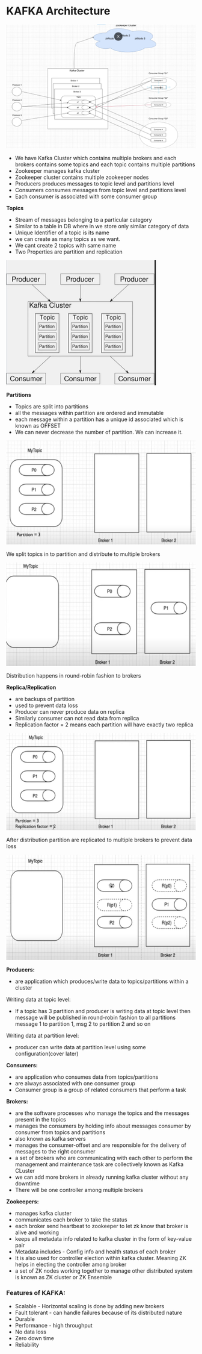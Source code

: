 # KAFKA Architecture


![img.png](1_Architecture.png)

- We have Kafka Cluster which contains multiple brokers and each brokers contains some topics and each topic contains multiple partitions
- Zookeeper manages kafka cluster 
- Zookeeper cluster contains multiple zookeeper nodes
- Producers produces messages to topic level and partitions level
- Consumers consumes messages from topic level and partitions level
- Each consumer is associated with some consumer group


**Topics**
- Stream of messages belonging to a particular category
- Similar to a table in DB where in we store only similar category of data
- Unique Identifier of a topic is its name
- we can create as many topics as we want.
- We cant create 2 topics with same name
- Two Properties are partition and replication

![img.png](2_topics.png)

**Partitions**
- Topics are split into partitions
- all the messages within partition are ordered and immutable
- each message within a partition has a unique id associated which is known as OFFSET
- We can never decrease the number of partition. We can increase it.

![img.png](3_partitions.png)

We split topics in to partition and distribute to multiple brokers

![img.png](4_partitions.png)

Distribution happens in round-robin fashion to brokers

**Replica/Replication**
- are backups of partition
- used to prevent data loss
- Producer can never produce data on replica
- Similarly consumer can not read data from replica
- Replication factor = 2 means each partition will have exactly two replica

![img.png](5_replica.png)

After distribution partition are replicated to multiple brokers to prevent data loss

![img.png](6_replica.png)

**Producers:**
- are application which produces/write data to topics/partitions within a cluster

Writing data at topic level:
- If a topic has 3 partition and producer is writing data at topic level then message will be published in round-robin fashion to all partitions
message 1 to partition 1, msg 2 to partition 2 and so on

Writing data at partition level:
- producer can write data at partition level using some configuration(cover later)

**Consumers:**
- are application who consumes data from topics/partitions
- are always associated with one consumer group
- Consumer group is a group of related consumers that perform a task


**Brokers:**
- are the software processes who manage the topics and the messages present in the topics
- manages the consumers by holding info about messages consumer by consumer from topics and partitions
- also known as kafka servers
- manages the consumer-offset and are responsible for the delivery of messages  to the right consumer
- a set of brokers who are communicating with each other to perform the management and maintenance task are collectively known as Kafka CLuster
- we can add more brokers in already running kafka cluster without any downtime
- There will be one controller among multiple brokers

**Zookeepers:**
- manages kafka cluster
- communicates each broker to take the status
- each broker send heartbeat to zookeeper to let zk know that broker is alive and working
- keeps all metadata info related to kafka cluster in the form of key-value pair
- Metadata includes - Config info and health status of each broker
- It is also used for controller election within kafka cluster. Meaning ZK helps in electing the controller among broker
- a set of ZK nodes working together to manage other distributed system is known as ZK cluster or ZK Ensemble


### Features of KAFKA:

- Scalable - Horizontal scaling is done by adding new brokers
- Fault tolerant - can handle failures because of its distributed nature
- Durable
- Performance - high throughput
- No data loss
- Zero down time
- Reliability

